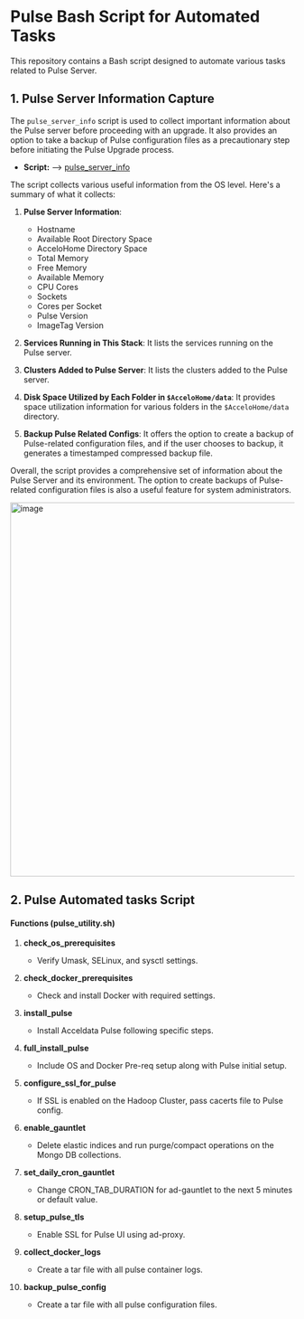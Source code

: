 
# Pulse Bash Script for Automated Tasks

This repository contains a Bash script designed to automate various tasks related to Pulse Server.

## 1. Pulse Server Information Capture
The `pulse_server_info` script is used to collect important information about the Pulse server before proceeding with an upgrade. It also provides an option to take a backup of Pulse configuration files as a precautionary step before initiating the Pulse Upgrade process.

- **Script:** --> [pulse_server_info](https://github.com/acceldata-io/ce-utils/blob/main/pulse/pulse_server_info.sh)

The script collects various useful information from the OS level. Here's a summary of what it collects:

1. **Pulse Server Information**:
   - Hostname
   - Available Root Directory Space
   - AcceloHome Directory Space
   - Total Memory
   - Free Memory
   - Available Memory
   - CPU Cores
   - Sockets
   - Cores per Socket
   - Pulse Version
   - ImageTag Version

2. **Services Running in This Stack**: It lists the services running on the Pulse server.

3. **Clusters Added to Pulse Server**: It lists the clusters added to the Pulse server.

4. **Disk Space Utilized by Each Folder in `$AcceloHome/data`**: It provides space utilization information for various folders in the `$AcceloHome/data` directory.

5. **Backup Pulse Related Configs**: It offers the option to create a backup of Pulse-related configuration files, and if the user chooses to backup, it generates a timestamped compressed backup file.

Overall, the script provides a comprehensive set of information about the Pulse Server and its environment. The option to create backups of Pulse-related configuration files is also a useful feature for system administrators.

<img width="662" alt="image" src="https://github.com/acceldata-io/ce-utils/assets/28974904/09ef6a2e-59ab-4ed1-9f2e-7cb9695e7589">

## 2. Pulse Automated tasks Script

#### Functions (pulse_utility.sh)
1. **check_os_prerequisites**
   - Verify Umask, SELinux, and sysctl settings.

2. **check_docker_prerequisites**
   - Check and install Docker with required settings.

3. **install_pulse**
   - Install Acceldata Pulse following specific steps.

4. **full_install_pulse**
   - Include OS and Docker Pre-req setup along with Pulse initial setup.

5. **configure_ssl_for_pulse**
   - If SSL is enabled on the Hadoop Cluster, pass cacerts file to Pulse config.

6. **enable_gauntlet**
   - Delete elastic indices and run purge/compact operations on the Mongo DB collections.

7. **set_daily_cron_gauntlet**
   - Change CRON_TAB_DURATION for ad-gauntlet to the next 5 minutes or default value.

8. **setup_pulse_tls**
   - Enable SSL for Pulse UI using ad-proxy.

9. **collect_docker_logs**
   - Create a tar file with all pulse container logs.

10. **backup_pulse_config**
    - Create a tar file with all pulse configuration files.

